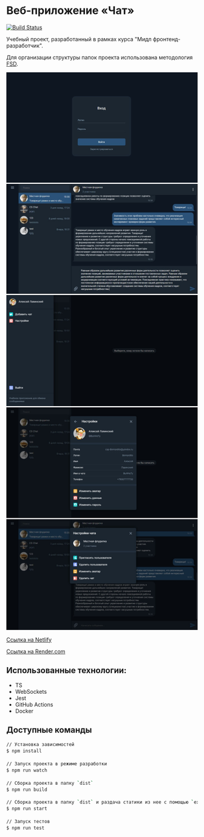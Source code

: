 # Веб-приложение «Чат»

[![Build Status](https://github.com/cap-Bernardito/middle.messenger.praktikum.yandex/workflows/Messenger/badge.svg)](https://github.com/cap-Bernardito/middle.messenger.praktikum.yandex/actions/workflows/main.yml?query=branch%3Amain)

Учебный проект, разработанный в рамках курса "Мидл фронтенд-разработчик".

Для организации структуры папок проекта использована методология [FSD](https://feature-sliced.design/ru/docs/reference/units/layers).

![Страница входа](images/app_1.jpg)
![Чат](images/app_2.jpg)
![Панель настроек](images/app_3.jpg)
![Настройки пользователя](images/app_4.jpg)
![Настройки чата](images/app_5.jpg)

[Ссылка на Netlify](https://cap-bernardito-ya-messenger.netlify.app)

[Ссылка на Render.com](https://cap-bernardito-messenger.onrender.com)

## Использованные технологии:

- TS
- WebSockets
- Jest
- GitHub Actions
- Docker

## Доступные команды

```bash
// Установка зависимостей
$ npm install

// Запуск проекта в режиме разработки
$ npm run watch

// Сборка проекта в папку `dist`
$ npm run build

// Сборка проекта в папку `dist` и раздача статики из нее с помощью `express`
$ npm run start

// Запуск тестов
$ npm run test
```
